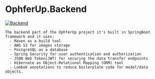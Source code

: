 # OphferUp.Backend

[![Backend](https://img.shields.io/badge/-Go_To_OphferUp_Frontend-brightgreen?style=for-the-badge&logoColor=white&link=https://github.com/florindanciu/OphferUp.Frontend)](https://github.com/florindanciu/OphferUp.Frontend)

    The backend part of the OphferUp project it's built in SpringBoot framework and it uses:
      - Maven as a build tool
      - AWS S3 for images storage
      - PostgreSQL as a database
      - Spring Security for user authentication and authorization
      - JSON Web Token(JWT) for securing the data transfer endpoints
      - Hibernate as Object-Relational Mapping (ORM) tool
      - Lombok annotations to reduce boilerplate code for model/data objects.
